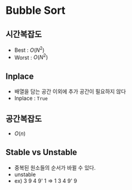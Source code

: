 # Bubble Sort

## 시간복잡도
- Best : $O(N^2)$
- Worst : $O(N^2)$

## Inplace
- 배열을 담는 공간 이외에 추가 공간이 필요하지 않다
- Inplace : `True`

## 공간복잡도
- $O(n)$

## Stable vs Unstable
- 중복된 원소들의 순서가 바뀔 수 있다.
- unstable
- ex) 3 9 4 9' 1 => 1 3 4 9' 9
